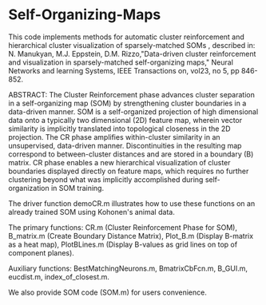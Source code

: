 Self-Organizing-Maps
====================

This code implements methods for automatic cluster reinforcement and hierarchical cluster visualization of sparsely-matched SOMs , described in: N. Manukyan, M.J. Eppstein, D.M. Rizzo,"Data-driven cluster reinforcement and visualization in sparsely-matched self-organizing maps," Neural Networks and learning Systems, IEEE Transactions on, vol23, no 5, pp 846-852.

ABSTRACT: The Cluster Reinforcement phase advances cluster separation in a self-organizing map (SOM) by strengthening cluster boundaries in a data-driven manner. SOM is a self-organized projection of high dimensional data onto a typically two dimensional (2D) feature map, wherein vector similarity is implicitly translated into topological closeness in the 2D projection. The CR phase amplifies within-cluster similarity in an unsupervised, data-driven manner. Discontinuities in the resulting map correspond to between-cluster distances and are stored in a boundary (B) matrix. CR phase enables a new hierarchical visualization of cluster boundaries displayed directly on feature maps, which requires no further clustering beyond what was implicitly accomplished during self-organization in SOM training. 

The driver function demoCR.m illustrates how to use these functions on an already trained SOM using Kohonen's animal data.

The primary functions:
CR.m (Cluster Reinforcement Phase for SOM),
B_matrix.m (Create Boundary Distance Matrix),
Plot_B.m (Display B-matrix as a heat map),
PlotBLines.m (Display B-values as grid lines on top of component planes).

Auxiliary functions:
BestMatchingNeurons.m,
BmatrixCbFcn.m,
B_GUI.m,
eucdist.m,
index_of_closest.m.

We also provide SOM code (SOM.m) for users convenience.
